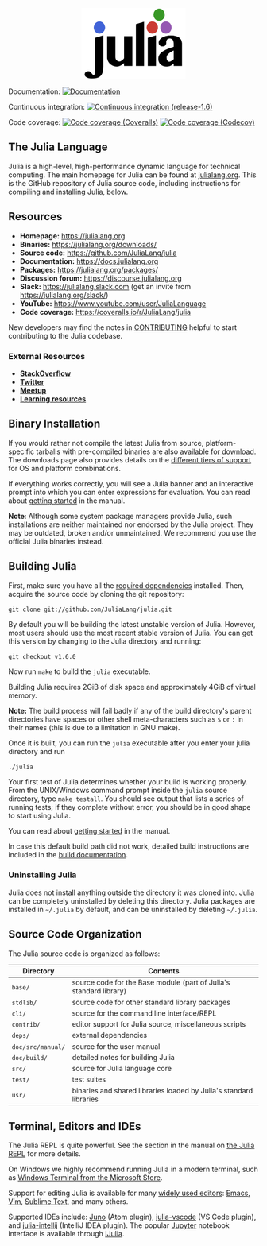 <a name="logo"/>
<div align="center">
<a href="https://julialang.org/" target="_blank">
<img src="doc/src/assets/logo.svg" alt="Julia Logo" width="210" height="142"></img>
</a>
</div>

Documentation:
[![Documentation][docs-img]][docs-url]

[docs-img]: https://img.shields.io/badge/docs-v1-blue.svg "Documentation (version 1)"
[docs-url]: https://docs.julialang.org

Continuous integration:
[![Continuous integration (release-1.6)][buildkite-release-1.6-img]][buildkite-release-1.6-url]

<!--
To change the badge to point to a different pipeline, it is not sufficient to simply change the `?branch=` part.
You need to go to the Buildkite website and get the SVG URL for the correct pipeline.
-->
[buildkite-release-1.6-img]: https://badge.buildkite.com/d1c043d03112bfcd7704f233a4f71d16e6fd46bdd042b4e8e4.svg?branch=release-1.6 "Continuous integration (release-1.6)"
[buildkite-release-1.6-url]: https://buildkite.com/julialang/julia-release-1-dot-6

Code coverage:
[![Code coverage (Coveralls)][coveralls-img]][coveralls-url]
[![Code coverage (Codecov)][codecov-img]][codecov-url]

[coveralls-img]: https://img.shields.io/coveralls/github/JuliaLang/julia/master.svg?label=coveralls "Code coverage (Coveralls)"
[coveralls-url]: https://coveralls.io/r/JuliaLang/julia?branch=master

[codecov-img]: https://img.shields.io/codecov/c/github/JuliaLang/julia/master.svg?label=codecov "Code coverage (Codecov)"
[codecov-url]: https://codecov.io/github/JuliaLang/julia?branch=master

## The Julia Language

Julia is a high-level, high-performance dynamic language for technical
computing.  The main homepage for Julia can be found at
[julialang.org](https://julialang.org/).  This is the GitHub
repository of Julia source code, including instructions for compiling
and installing Julia, below.

## Resources

- **Homepage:** <https://julialang.org>
- **Binaries:** <https://julialang.org/downloads/>
- **Source code:** <https://github.com/JuliaLang/julia>
- **Documentation:** <https://docs.julialang.org>
- **Packages:** <https://julialang.org/packages/>
- **Discussion forum:** <https://discourse.julialang.org>
- **Slack:** <https://julialang.slack.com> (get an invite from <https://julialang.org/slack/>)
- **YouTube:** <https://www.youtube.com/user/JuliaLanguage>
- **Code coverage:** <https://coveralls.io/r/JuliaLang/julia>

New developers may find the notes in
[CONTRIBUTING](https://github.com/JuliaLang/julia/blob/master/CONTRIBUTING.md)
helpful to start contributing to the Julia codebase.

### External Resources

- [**StackOverflow**](https://stackoverflow.com/questions/tagged/julia-lang)
- [**Twitter**](https://twitter.com/JuliaLanguage)
- [**Meetup**](https://julia.meetup.com/)
- [**Learning resources**](https://julialang.org/learning/)

## Binary Installation

If you would rather not compile the latest Julia from source,
platform-specific tarballs with pre-compiled binaries are also
[available for download](https://julialang.org/downloads/). The
downloads page also provides details on the
[different tiers of support](https://julialang.org/downloads/#support-tiers)
for OS and platform combinations.

If everything works correctly, you will see a Julia banner and an
interactive prompt into which you can enter expressions for
evaluation.  You can read about [getting
started](https://docs.julialang.org/en/v1/manual/getting-started/) in the manual.

**Note**: Although some system package managers provide Julia, such
installations are neither maintained nor endorsed by the Julia
project. They may be outdated, broken and/or unmaintained. We
recommend you use the official Julia binaries instead.

## Building Julia

First, make sure you have all the [required
dependencies](https://github.com/JuliaLang/julia/blob/master/doc/build/build.md#required-build-tools-and-external-libraries) installed.
Then, acquire the source code by cloning the git repository:

    git clone git://github.com/JuliaLang/julia.git

By default you will be building the latest unstable version of
Julia. However, most users should use the most recent stable version
of Julia. You can get this version by changing to the Julia directory
and running:

    git checkout v1.6.0

Now run `make` to build the `julia` executable.

Building Julia requires 2GiB of disk space and approximately 4GiB of virtual memory.

**Note:** The build process will fail badly if any of the build directory's parent directories have spaces or other shell meta-characters such as `$` or `:` in their names (this is due to a limitation in GNU make).

Once it is built, you can run the `julia` executable after you enter your julia directory and run

    ./julia

Your first test of Julia determines whether your build is working
properly. From the UNIX/Windows command prompt inside the `julia`
source directory, type `make testall`. You should see output that
lists a series of running tests; if they complete without error, you
should be in good shape to start using Julia.

You can read about [getting
started](https://docs.julialang.org/en/v1/manual/getting-started/)
in the manual.

In case this default build path did not work, detailed build instructions
are included in the [build documentation](https://github.com/JuliaLang/julia/blob/master/doc/build).

### Uninstalling Julia

Julia does not install anything outside the directory it was cloned
into. Julia can be completely uninstalled by deleting this
directory. Julia packages are installed in `~/.julia` by default, and
can be uninstalled by deleting `~/.julia`.

## Source Code Organization

The Julia source code is organized as follows:

| Directory         | Contents                                                           |
| -                 | -                                                                  |
| `base/`           | source code for the Base module (part of Julia's standard library) |
| `stdlib/`         | source code for other standard library packages                    |
| `cli/`            | source for the command line interface/REPL                         |
| `contrib/`        | editor support for Julia source, miscellaneous scripts             |
| `deps/`           | external dependencies                                              |
| `doc/src/manual/` | source for the user manual                                         |
| `doc/build/`      | detailed notes for building Julia                                  |
| `src/`            | source for Julia language core                                     |
| `test/`           | test suites                                                        |
| `usr/`            | binaries and shared libraries loaded by Julia's standard libraries |

## Terminal, Editors and IDEs

The Julia REPL is quite powerful. See the section in the manual on
[the Julia REPL](https://docs.julialang.org/en/v1/stdlib/REPL/)
for more details.

On Windows we highly recommend running Julia in a modern terminal,
such as [Windows Terminal from the Microsoft Store](https://aka.ms/terminal).

Support for editing Julia is available for many
[widely used editors](https://github.com/JuliaEditorSupport):
[Emacs](https://github.com/JuliaEditorSupport/julia-emacs),
[Vim](https://github.com/JuliaEditorSupport/julia-vim),
[Sublime Text](https://github.com/JuliaEditorSupport/Julia-sublime), and many
others.

Supported IDEs include: [Juno](http://junolab.org/) (Atom plugin),
[julia-vscode](https://github.com/JuliaEditorSupport/julia-vscode) (VS
Code plugin), and
[julia-intellij](https://github.com/JuliaEditorSupport/julia-intellij)
(IntelliJ IDEA plugin). The popular [Jupyter](https://jupyter.org/)
notebook interface is available through
[IJulia](https://github.com/JuliaLang/IJulia.jl).
